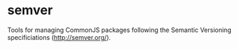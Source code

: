 semver
======

Tools for managing CommonJS packages following the Semantic Versioning specificiations (http://semver.org/).